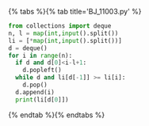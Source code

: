 {% tabs %}{% tab title='BJ_11003.py' %}

```py
from collections import deque
n, l = map(int,input().split())
li = [*map(int,input().split())]
d = deque()
for i in range(n):
  if d and d[0]<i-l+1:
    d.popleft()
  while d and li[d[-1]] >= li[i]:
    d.pop()
  d.append(i)
  print(li[d[0]])
```

{% endtab %}{% endtabs %}
